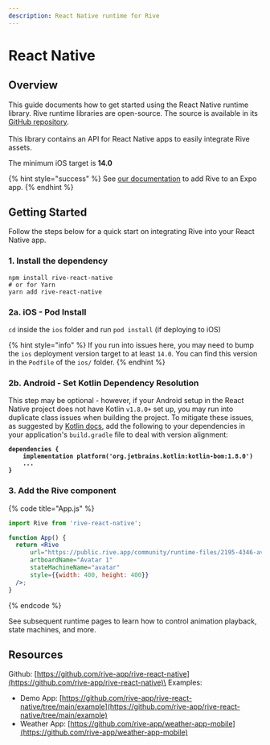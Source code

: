 ```yaml
---
description: React Native runtime for Rive
---
```


# React Native

## Overview

This guide documents how to get started using the React Native runtime library. Rive runtime libraries are open-source. The source is available in its [GitHub repository](https://github.com/rive-app/rive-react-native).\
\
This library contains an API for React Native apps to easily integrate Rive assets.

The minimum iOS target is **14.0**

{% hint style="success" %}
See [our documentation](adding-rive-to-expo.md) to add Rive to an Expo app.
{% endhint %}

## Getting Started

Follow the steps below for a quick start on integrating Rive into your React Native app.

### 1. Install the dependency

```
npm install rive-react-native
# or for Yarn
yarn add rive-react-native
```

### 2a. iOS - Pod Install

`cd` inside the `ios` folder and run `pod install` (if deploying to iOS)

{% hint style="info" %}
If you run into issues here, you may need to bump the `ios` deployment version target to at least `14.0`. You can find this version in the `Podfile` of the `ios/` folder.
{% endhint %}

### 2b. Android - Set Kotlin Dependency Resolution

This step may be optional - however, if your Android setup in the React Native project does not have Kotlin `v1.8.0+` set up, you may run into duplicate class issues when building the project. To mitigate these issues, as suggested by [Kotlin docs](https://kotlinlang.org/docs/gradle-configure-project.html#versions-alignment-of-transitive-dependencies), add the following to your dependencies in your application's `build.gradle` file to deal with version alignment:

<pre class="language-gradle"><code class="lang-gradle"><strong>dependencies {
</strong><strong>    implementation platform('org.jetbrains.kotlin:kotlin-bom:1.8.0')
</strong><strong>    ...
</strong><strong>}
</strong></code></pre>

### 3. Add the Rive component

{% code title="App.js" %}
```jsx
import Rive from 'rive-react-native';

function App() {
  return <Rive
      url="https://public.rive.app/community/runtime-files/2195-4346-avatar-pack-use-case.riv"
      artboardName="Avatar 1"
      stateMachineName="avatar"
      style={{width: 400, height: 400}}
  />;
}
```
{% endcode %}

See subsequent runtime pages to learn how to control animation playback, state machines, and more.

## Resources

Github: [https://github.com/rive-app/rive-react-native](https://github.com/rive-app/rive-react-native)\
Examples:

* Demo App: [https://github.com/rive-app/rive-react-native/tree/main/example](https://github.com/rive-app/rive-react-native/tree/main/example)
* Weather App: [https://github.com/rive-app/weather-app-mobile](https://github.com/rive-app/weather-app-mobile)
